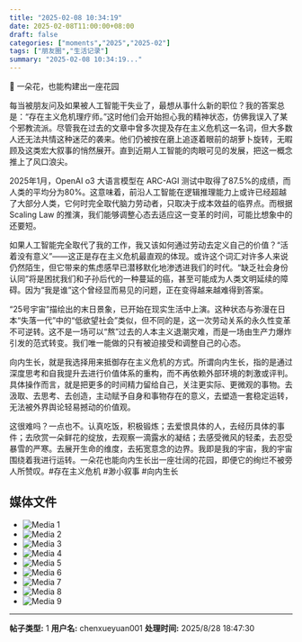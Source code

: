 ```yaml
---
title: "2025-02-08 10:34:19"
date: 2025-02-08T11:00:00+08:00
draft: false
categories: ["moments","2025","2025-02"]
tags: ["朋友圈","生活记录"]
summary: "2025-02-08 10:34:19..."
---
```


🌹 一朵花，也能构建出一座花园

每当被朋友问及如果被人工智能干失业了，最想从事什么新的职位？我的答案总是：“存在主义危机理疗师。”这时他们会开始担心我的精神状态，仿佛我误入了某个邪教流派。尽管我在过去的文章中曾多次提及存在主义危机这一名词，但大多数人还无法共情这种迷茫的袭来。他们仍被按在磨上追逐着眼前的胡萝卜旋转，无暇顾及这类宏大叙事的悄然展开。直到近期人工智能的肉眼可见的发展，把这一概念推上了风口浪尖。

2025年1月，OpenAI o3 大语言模型在 ARC-AGI 测试中取得了87.5%的成绩，而人类的平均分为80%。这意味着，前沿人工智能在逻辑推理能力上或许已经超越了大部分人类，它何时完全取代脑力劳动者，只取决于成本效益的临界点。而根据 Scaling Law 的推演，我们能够调整心态去适应这一变革的时间，可能比想象中的还要短。

如果人工智能完全取代了我的工作，我又该如何通过劳动去定义自己的价值？“活着没有意义”——这正是存在主义危机最直观的体现。或许这个词汇对许多人来说仍然陌生，但它带来的焦虑感早已潜移默化地渗透进我们的时代。“缺乏社会身份认同”将是困扰我们和子孙后代的一种蔓延的癌，甚至可能成为人类文明延续的障碍。因为“我是谁”这个曾经显而易见的问题，正在变得越来越难得到答案。

“25号宇宙”描绘出的末日景象，已开始在现实生活中上演。这种状态与弥漫在日本“失落一代”中的“低欲望社会”类似，但不同的是，这一次劳动关系的永久性变革不可逆转。这不是一场可以“熬”过去的人本主义退潮灾难，而是一场由生产力爆炸引发的范式转变。我们唯一能做的只有被迫接受和调整自己的心态。

向内生长，就是我选择用来抵御存在主义危机的方式。所谓向内生长，指的是通过深度思考和自我提升去进行价值体系的重构，而不再依赖外部环境的刺激或评判。具体操作而言，就是把更多的时间精力留给自己，关注更实际、更微观的事物。去汲取、去思考、去创造，主动赋予自身和事物存在的意义，去塑造一套稳定运转，无法被外界舆论轻易撼动的价值观。

这很难吗？一点也不。认真吃饭，积极锻炼；去爱恨具体的人，去经历具体的事件；去欣赏一朵鲜花的绽放，去观察一滴露水的凝结；去感受微风的轻柔，去忍受暴雪的严寒。去展开生命的维度，去拓宽意念的边界。我即是我的宇宙，我的宇宙围绕着我进行运转。一朵花也能向内生长出一座壮阔的花园，即便它的绚烂不被旁人所赞叹。
​
​#存在主义危机
​#渺小叙事
​#向内生长

## 媒体文件

- ![Media 1](/Moments/photos/2025-02-08/202502081034190.jpg)
- ![Media 2](/Moments/photos/2025-02-08/202502081034191.jpg)
- ![Media 3](/Moments/photos/2025-02-08/202502081034192.jpg)
- ![Media 4](/Moments/photos/2025-02-08/202502081034193.jpg)
- ![Media 5](/Moments/photos/2025-02-08/202502081034194.jpg)
- ![Media 6](/Moments/photos/2025-02-08/202502081034195.jpg)
- ![Media 7](/Moments/photos/2025-02-08/202502081034196.jpg)
- ![Media 8](/Moments/photos/2025-02-08/202502081034197.jpg)
- ![Media 9](/Moments/photos/2025-02-08/202502081034198.jpg)

---

**帖子类型:** 1
**用户名:** chenxueyuan001
**处理时间:** 2025/8/28 18:47:30